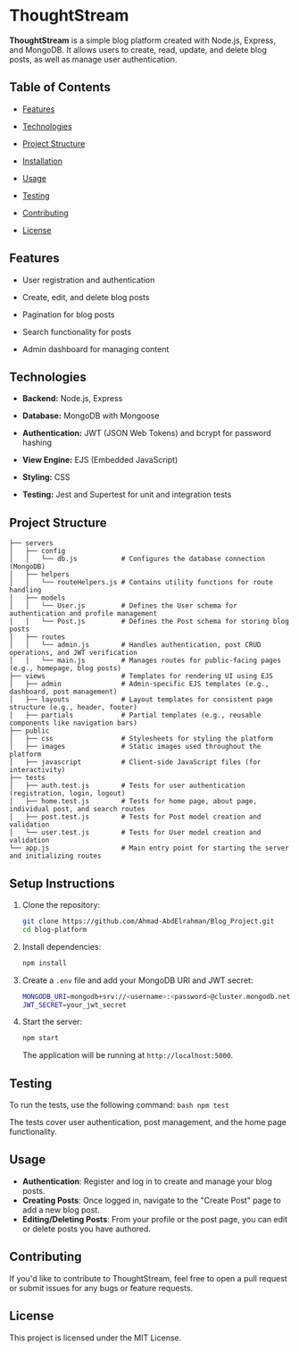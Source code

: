 
# ThoughtStream



**ThoughtStream** is a simple blog platform created with Node.js, Express, and MongoDB. It allows users to create, read, update, and delete blog posts, as well as manage user authentication.



## Table of Contents



- [Features](#features)

- [Technologies](#technologies)

- [Project Structure](#project-structure)

- [Installation](#installation)

- [Usage](#usage)

- [Testing](#testing)

- [Contributing](#contributing)

- [License](#license)



## Features


- User registration and authentication

- Create, edit, and delete blog posts

- Pagination for blog posts

- Search functionality for posts

- Admin dashboard for managing content



## Technologies



- **Backend:** Node.js, Express

- **Database:** MongoDB with Mongoose

- **Authentication:** JWT (JSON Web Tokens) and bcrypt for password hashing

- **View Engine:** EJS (Embedded JavaScript)

- **Styling:** CSS

- **Testing:** Jest and Supertest for unit and integration tests



## Project Structure

```
├── servers
│   ├── config         
│   │   └── db.js           # Configures the database connection (MongoDB)
│   ├── helpers         
│   │   └── routeHelpers.js # Contains utility functions for route handling
│   ├── models         
│   │   └── User.js         # Defines the User schema for authentication and profile management
│   │   └── Post.js         # Defines the Post schema for storing blog posts
│   ├── routes
│   │   └── admin.js        # Handles authentication, post CRUD operations, and JWT verification
│   │   └── main.js         # Manages routes for public-facing pages (e.g., homepage, blog posts)
├── views                   # Templates for rendering UI using EJS
│   ├── admin               # Admin-specific EJS templates (e.g., dashboard, post management)
│   ├── layouts             # Layout templates for consistent page structure (e.g., header, footer)
│   ├── partials            # Partial templates (e.g., reusable components like navigation bars)
├── public
│   ├── css                 # Stylesheets for styling the platform
│   ├── images              # Static images used throughout the platform
│   ├── javascript          # Client-side JavaScript files (for interactivity)
├── tests
│   ├── auth.test.js        # Tests for user authentication (registration, login, logout)
│   ├── home.test.js        # Tests for home page, about page, individual post, and search routes
│   ├── post.test.js        # Tests for Post model creation and validation
│   └── user.test.js        # Tests for User model creation and validation
└── app.js                  # Main entry point for starting the server and initializing routes
```

## Setup Instructions

1. Clone the repository:
   ```bash
   git clone https://github.com/Ahmad-AbdElrahman/Blog_Project.git
   cd blog-platform
   ```

2. Install dependencies:
   ```bash
   npm install
   ```

3. Create a `.env` file and add your MongoDB URI and JWT secret:
   ```bash
   MONGODB_URI=mongodb+srv://<username>:<password>@cluster.mongodb.net/<dbname>
   JWT_SECRET=your_jwt_secret
   ```

4. Start the server:
   ```bash
   npm start
   ```

   The application will be running at `http://localhost:5000`.

## Testing

To run the tests, use the following command:
    ```bash
    npm test
    ```

The tests cover user authentication, post management, and the home page functionality.

## Usage

- **Authentication**: Register and log in to create and manage your blog posts.
- **Creating Posts**: Once logged in, navigate to the "Create Post" page to add a new blog post.
- **Editing/Deleting Posts**: From your profile or the post page, you can edit or delete posts you have authored.

## Contributing

If you'd like to contribute to ThoughtStream, feel free to open a pull request or submit issues for any bugs or feature requests.

## License

This project is licensed under the MIT License.